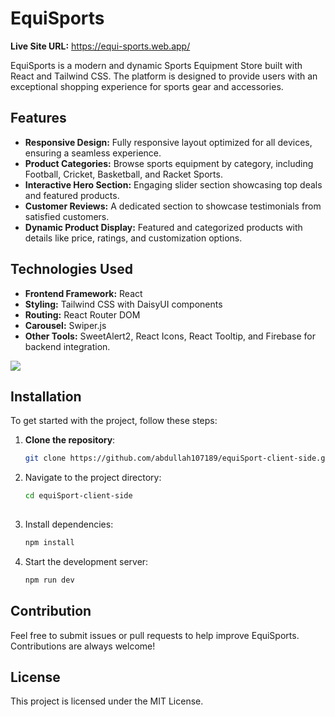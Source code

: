 # EquiSports

**Live Site URL:** https://equi-sports.web.app/

EquiSports is a modern and dynamic Sports Equipment Store built with React and Tailwind CSS. The platform is designed to provide users with an exceptional shopping experience for sports gear and accessories.

## Features

- **Responsive Design:** Fully responsive layout optimized for all devices, ensuring a seamless experience.
- **Product Categories:** Browse sports equipment by category, including Football, Cricket, Basketball, and Racket Sports.
- **Interactive Hero Section:** Engaging slider section showcasing top deals and featured products.
- **Customer Reviews:** A dedicated section to showcase testimonials from satisfied customers.
- **Dynamic Product Display:** Featured and categorized products with details like price, ratings, and customization options.

## Technologies Used

- **Frontend Framework:** React
- **Styling:** Tailwind CSS with DaisyUI components
- **Routing:** React Router DOM
- **Carousel:** Swiper.js
- **Other Tools:** SweetAlert2, React Icons, React Tooltip, and Firebase for backend integration.

<img src="https://i.ibb.co.com/D4V2ZrW/equi-sports-web-app-5.png"/>

## Installation

To get started with the project, follow these steps:

1. **Clone the repository**:
   ```bash
   git clone https://github.com/abdullah107189/equiSport-client-side.git

2. Navigate to the project directory:
   ```bash
   cd equiSport-client-side
  
3. Install dependencies:
   ```bash
   npm install
4. Start the development server:
   ```bash
   npm run dev
## Contribution

Feel free to submit issues or pull requests to help improve EquiSports. Contributions are always welcome!

## License

This project is licensed under the MIT License.
